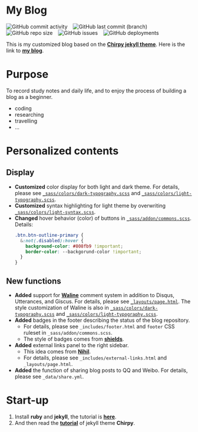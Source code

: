 # My Blog 
<img alt="GitHub commit activity" src="https://img.shields.io/github/commit-activity/m/zoooooone/zoooooone.github.io?label=activity"> &ensp; <img alt="GitHub last commit (branch)" src="https://img.shields.io/github/last-commit/zoooooone/Zoooooone.github.io/main"> &ensp; <img alt="GitHub repo size" src="https://img.shields.io/github/repo-size/zoooooone/zoooooone.github.io"> &ensp; <img alt="GitHub issues" src="https://img.shields.io/github/issues/zoooooone/zoooooone.github.io"> &ensp; <img alt="GitHub deployments" src="https://img.shields.io/github/deployments/zoooooone/zoooooone.github.io/github-pages">

This is my customized blog based on the **[Chirpy jekyll theme](https://github.com/cotes2020/jekyll-theme-chirpy)**. Here is the link to **[my blog](https://zoooooone.github.io/)**.

# Purpose
To record study notes and daily life, and to enjoy the process of building a blog as a beginner.
- coding
- researching
- travelling
- ...

# Personalized contents
## Display
- **Customized** color display for both light and dark theme. For details, please see  [`_sass/colors/dark-typography.scss`](_sass/colors/dark-typography.scss) and [`_sass/colors/light-typography.scss`](_sass/colors/light-typography.scss). 
- **Customized** syntax highlighting for light theme by overwriting [`_sass/colors/light-syntax.scss`](_sass/colors/light-syntax.scss).
- **Changed** hover behavior (color) of buttons in [`_sass/addon/commons.scss`](_sass/addon/commons.scss). Details:
  ```scss
  .btn.btn-outline-primary {
    &:not(.disabled):hover {
      background-color: #808fb9 !important;
      border-color: --backgorund-color !important;
    }
  } 
  ``` 
## New functions
- **Added** support for **[Waline](https://waline.js.org/en/)** comment system in addition to Disqus, Utterances, and Giscus. For details, please see [`_layouts/page.html`](_layouts/page.html). The style customization of Waline is also in [`_sass/colors/dark-typography.scss`](_sass/colors/dark-typography.scss) and [`_sass/colors/light-typography.scss`](_sass/colors/light-typography.scss).
- **Added** badges in the footer describing the status of the blog repository. 
  - For details, please see `_includes/footer.html` and `footer` CSS ruleset in `_sass/addon/commons.scss`. 
  - The style of badges comes from **[shields](https://shields.io/)**.
- **Added** external links panel to the right sidebar.
  - This idea comes from **[Nihil](https://github.com/NichtsHsu/nichtshsu.github.io/tree/master)**.
  - For details, please see `_includes/external-links.html` and `_layouts/page.html`.
- **Added** the function of sharing blog posts to QQ and Weibo. For details, please see `_data/share.yml`.

# Start-up
1. Install **ruby** and **jekyll**, the tutorial is **[here](https://jekyllrb.com/docs/installation/)**.
2. And then read the **[tutorial](https://chirpy.cotes.page/posts/getting-started/)** of jekyll theme **Chirpy**.
